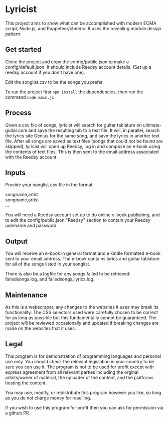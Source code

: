 # Lyricist 

This project aims to show what can be accomplished with modern ECMA script, Node.js, and Puppeteer/cheerio. It uses the revealing module design pattern.

## Get started

Clone the project and copy the config/public.json to make a config/default.json. It should include Reedsy account details. (Set up a reedsy account if you don't have one).

Edit the songlist.csv to be the songs you prefer. 

To run the project first <code>npm install</code> the dependencies, then run the command <code>node main.js</code>

## Process

Given a csv file of songs, lyricist will search for guitar tablature on ultimate-guitar.com and save the resulting tab to a text file. It will, in parallel, search the lyrics site Genius for the same song, and save the lyrics in another text file. After all songs are saved as text files (songs that could not be found are skipped), lyricist will open up Reedsy, log in and compose an e-book using the contents of text files. This is then sent to the email address associated with the Reedsy account. 

## Inputs

Provide your songlist.csv file in the format 

songname,artist\
songname,artist\
... 

You will need a Reedsy account set up to do online e-book publishing, and to edit the config/public.json "Reedsy" section to contain your Reedsy username and password. 

## Output

You will receive an e-book in general format and a kindle formatted e-book sent to your email address. The e-book contains lyrics and guitar tablature for all of the songs listed in your songlist. 

There is also be a logfile for any songs failed to be retrieved: failedsongs.log, and failedsongs_lyrics.log.

## Maintenance

As this is a webscraper, any changes to the websites it uses may break its functionality. The CSS selectors used were carefully chosen to be correct for as long as possible but this fundamentally cannot be guaranteed. The project will be reviewed occasionally and updated if breaking changes are made on the websites that it uses.

## Legal

This program is for demonstration of programming languages and personal use only. You should check the relevant legislation in your country to be sure you can use it. The program is not to be used for profit except with express agreement from all relevant parties including the orginal artists/owner of material, the uploader of the content, and the platforms hosting the content.

You may use, modify, or redistribute this program however you like, so long as you do not charge money for reselling. 

If you wish to use this program for profit then you can ask for permission via a github PR.
